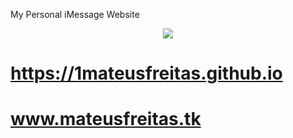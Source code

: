 
My Personal iMessage Website
<div align="center">
 <p>
 <img src="http://gifimage.net/wp-content/uploads/2017/11/gif-imessage-4.gif" />
 </p>
</div>
 
  # https://1mateusfreitas.github.io 
  
  # www.mateusfreitas.tk
